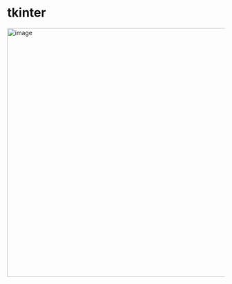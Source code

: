 # tkinter

<img width="1257" height="576" alt="image" src="https://github.com/user-attachments/assets/93f2fc50-ae48-4e03-a48f-b0e16c9e84c9" />
